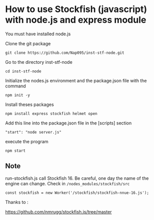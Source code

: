 # How to use Stockfish (javascript) with node.js and express module

You must have installed node.js

Clone the git package

```shell
git clone https://github.com/Nap095/inst-stf-node.git 
```

Go to the directory inst-stf-node

```shell
cd inst-stf-node
```

Initialize the nodes.js environment and the package.json file with the command 

```shell
npm init -y
```

Install theses packages

```shell
npm install express stockfish helmet open
```

Add this line into the package.json file in the [scripts] section

```shell
"start": "node server.js"
```

execute the program 

```shell
npm start
```
## Note

run-stockfish.js call Stockfish 16. Be careful, one day the name of the engine can change. Check in `/nodes_modules/stockfish/src`

```const stockfish = new Worker('/stockfish/stockfish-nnue-16.js');```

Thanks to : 

https://github.com/nmrugg/stockfish.js/tree/master
